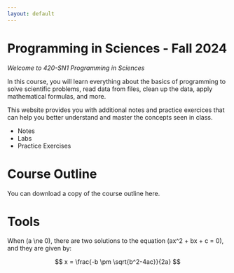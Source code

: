 ```yaml
---
layout: default
---
```


# Programming in Sciences - Fall 2024

*Welcome to 420-SN1 Programming in Sciences*

In this course, you will learn everything about the basics of programming to solve scientific problems, read data from files, clean up the data, apply mathematical formulas, and more. 



This website provides you with additional notes and practice exercices that can help you better understand and master the concepts seen in class. 

- Notes
- Labs 
- Practice Exercises



# Course Outline

You can download a copy of the course outline here. 



# Tools
When \(a \ne 0\), there are two solutions to the equation \(ax^2 + bx + c = 0\), and they are given by:

$$
x = \frac{-b \pm \sqrt{b^2-4ac}}{2a}
$$

